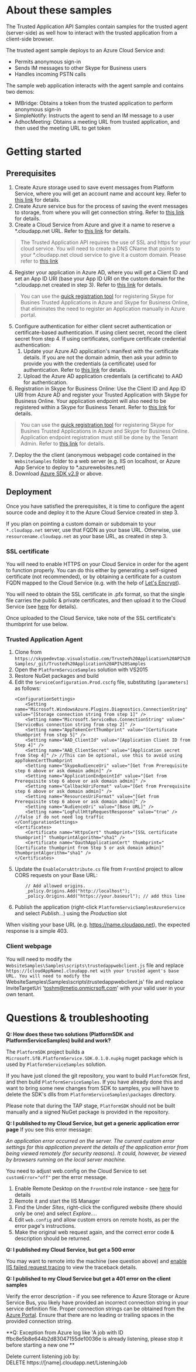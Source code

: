 # About these samples
The Trusted Application API Samples contain samples for the trusted agent (server-side) as well how to interact with the trusted application from a client-side browser.

The trusted agent sample deploys to an Azure Cloud Service and:
- Permits anonymous sign-in
- Sends IM messages to other Skype for Business users
- Handles incoming PSTN calls

The sample web application interacts with the agent sample and contains two demos:
- IMBridge: Obtains a token from the trusted application to perform anonymous sign-in
- SimpleNotify: Instructs the agent to send an IM message to a user
- AdhocMeeting: Obtains a meeting URL from trusted application, and then used the meeting URL to get token 

# Getting started
## Prerequisites
1.	Create Azure storage used to save event messages from Platform Service, where you will get an account name and account key. Refer to [this link](https://azure.microsoft.com/en-us/documentation/articles/storage-create-storage-account/) for details.
2.	Create Azure service bus for the process of saving the event messages to storage, from where you will get connection string. Refer to [this link](https://azure.microsoft.com/en-us/documentation/articles/service-bus-dotnet-get-started-with-queues/) for details.
3.	Create a Cloud Service from Azure and give it a name to reserve a *.cloudapp.net URL. Refer to [this link](https://azure.microsoft.com/en-us/documentation/services/cloud-services/) for details.
> The Trusted Application API requires the use of SSL and https for your cloud service.  You will need to create a DNS CName that points to your *.cloudapp.net cloud service to give it a custom domain.  Please refer to [this link](https://azure.microsoft.com/en-us/documentation/articles/cloud-services-custom-domain-name-portal/)
4.	Register your application in Azure AD, where you will get a Client ID and set an App ID URI (base your App ID URI on the custom domain for the *.cloudapp.net created in step 3). Refer to [this link](https://skypedevtap.visualstudio.com/_git/Trusted%20App%20API%20Documentation?path=%2FTrusted_Application_API%2FRegistrationInAzureActiveDirectory.md&version=GBmaster&createIfNew=true&_a=contents) for details.
> You can use the [quick registration tool](https://skypeappregistration.azurewebsites.net) for registering Skype for Busines Trusted Applications in Azure and Skype for Business Online, that eliminates the need to register an Application manually in Azure portal.
5.  Configure authentication for either client secret authentication or certificate-based authentication.  If using client secret, record the client secret from step 4.  If using certificates, configure certificate credential authentication:
    1. Update your Azure AD application's manifest with the certificate details. If you are not the domain admin, then ask your admin to provide you with the credentials (a certificate) used for authentication. Refer to [this link](https://skypedevtap.visualstudio.com/_git/Trusted%20App%20API%20Documentation?path=%2FTrusted_Application_API%2FAADS2S.md&version=GBmaster&createIfNew=true&_a=contents) for details.
    2. Upload the Azure AD application credentials (a certificate) to AAD for authentication.
6.	Registration in Skype for Business Online: Use the Client ID and App ID URI from Azure AD and register your Trusted Application with Skype for Business Online.  Your application endpoint will also need to be registered within a Skype for Business Tenant. Refer to [this link](https://skypedevtap.visualstudio.com/_git/Trusted%20App%20API%20Documentation?path=%2FTrusted_Application_API%2FSfBRegistration.md&version=GBmaster&createIfNew=true&_a=contents) for details.
> You can use the [quick registration tool](https://skypeappregistration.azurewebsites.net) for registering Skype for Busines Trusted Applications in Azure and Skype for Business Online.  Application endpoint registration must still be done by the Tenant Admin. Refer to [this link](https://skypedevtap.visualstudio.com/_git/Trusted%20App%20API%20Documentation?path=%2FTrusted_Application_API%2FSfBRegistration.md&version=GBmaster&createIfNew=true&_a=contents) for details. 
7.	Deploy the the client (anonymous webpage) code contained in the `WebsiteSamples` folder to a web server (e.g. IIS on localhost, or Azure App Service to deploy to *.azurewebsites.net)
8.	Download [Azure SDK v2.9](http://go.microsoft.com/fwlink/?LinkId=746481) or above.


## Deployment
Once you have satisfied the prerequisites, it is time to configure the agent source code and deploy it to the Azure Cloud Service created in step 3.

If you plan on pointing a custom domain or subdomain to your `*.cloudapp.net` server, use that FQDN as your base URL. Otherwise, use `resourcename.cloudapp.net` as your base URL, as created in step 3.

### SSL certificate
You will need to enable HTTPS on your Cloud Service in order for the agent to function properly. You can do this either by generating a self-signed certificate (not recommended), or by obtaining a certificate for a custom FQDN mapped to the Cloud Service (e.g. with the help of [Let's Encrypt](https://letsencrypt.org/)).

You will need to obtain the SSL certificate in .pfx format, so that the single file carries the public & private certificates, and then upload it to the Cloud Service (see [here](https://docs.microsoft.com/en-us/azure/cloud-services/cloud-services-configure-ssl-certificate-portal#step-3-upload-a-certificate) for details).

Once uploaded to the Cloud Service, take note of the SSL certificate's thumbprint for use below.

### Trusted Application Agent
1. Clone from `https://skypedevtap.visualstudio.com/Trusted%20Application%20API%20Samples/_git/Trusted%20Application%20API%20Samples`
2. Open the `PlatformServiceSamples` solution with VS2015
3. Restore NuGet packages and build
4. Edit the `ServiceConfiguration.Prod.cscfg` file, substituting `[parameters]` as follows:
    ```
    <ConfigurationSettings>
        <Setting name="Microsoft.WindowsAzure.Plugins.Diagnostics.ConnectionString" value="[Storage connection string from step 1]" />
        <Setting name="Microsoft.ServiceBus.ConnectionString" value="[ServiceBus connection string from step 2]" />
        <Setting name="AppTokenCertThumbprint" value="[Certificate thumbprint from step 5]" />
        <Setting name="AAD_ClientId" value="[Application Client ID from Step 4]" />
		<Setting name="AAD_ClientSecret" value="[Application secret from Step 4]" /> //This can be optional, use this to avoid using appTokenCertThumbprint
        <Setting name="SkypeAudienceUri" value="[Get from Prerequisite step 6 above or ask domain admin]" />
        <Setting name="ApplicationEndpointId" value="[Get from Prerequisite step 6 above or ask domain admin]" />
        <Setting name="CallbackUriFormat" value="[Get from Prerequisite step 6 above or ask domain admin]" />
        <Setting name="ResourcesUriFormat" value="[Get from Prerequisite step 6 above or ask domain admin]" />
        <Setting name="AudienceUri" value="[Base URL]" />
        <Setting name="LogFullHttpRequestResponse" value="true" /> //false if do not need log traffic
    </ConfigurationSettings>
    <Certificates>
        <Certificate name="HttpsCert" thumbprint="[SSL certificate thumbprint]" thumbprintAlgorithm="sha1" />
        <Certificate name="OauthApplicationCert" thumbprint="[Certificate thumbprint from Step 5 or ask domain admin]" thumbprintAlgorithm="sha1" />
    </Certificates>
    ```
5.	Update the `EnableCorsAttribute.cs` file from `FrontEnd` project to allow CORS requests on your Base URL:
    ```
        // Add allowed origins.
        _policy.Origins.Add("http://localhost");
        _policy.Origins.Add("https://your.baseurl"); // add this line
    ```
6. Publish the application (right-click `PlatformServicSamplesAzureService` and select *Publish...*) using the *Production* slot

When visiting your base URL (e.g. https://name.cloudapp.net), the expected response is a simple 403.

### Client webpage
You will need to modify the `WebsiteSamples\Samples\scripts\trustedappwebclient.js` file and replace `https://[cloudAppName].cloudapp.net with your trusted agent's base URL.
You will need to modify the `WebsiteSamples\Samples\scripts\trustedappwebclient.js' file and replace InviteTargetUri 'toshm@metio.onmicrsoft.com' with your valid user in your own tenant.

# Questions & troubleshooting

**Q: How does these two solutions (PlatformSDK and PlatformServiceSamples) build and work?**

The `PlatformSDK` project builds a `Microsoft.SfB.PlatformService.SDK.0.1.0.nupkg` nuget package which is used by `PlatformServiceSamples` solution.

If you have just cloned the git repository, you want to build `PlatformSDK` first, and then build `PlatformServiceSamples`. If you have already done this and want to bring some new changes from SDK to samples, you will have to delete the SDK's dlls from `PlatformServiceSamples\packages` directory.

Please note that during the TAP stage, `PlatformSDK` should not be built manually and a signed NuGet package is provided in the repository.

**Q: I published to my Cloud Service, but get a generic application error page**
If you see this error message:

*An application error occurred on the server. The current custom error settings for this application prevent the details of the application error from being viewed remotely (for security reasons). It could, however, be viewed by browsers running on the local server machine.*

You need to adjust web.config on the Cloud Service to set `customError="off"` per the error message.

1. Enable Remote Desktop on the `FrontEnd` role instance - see [here](https://docs.microsoft.com/en-us/azure/cloud-services/cloud-services-role-enable-remote-desktop#remote-into-role-instances) for details
2. Remote it and start the IIS Manager
3. Find the Under *Sites*, right-click the configured website (there should only be one) and select *Explore...*.
4. Edit `web.config` and allow custom errors on remote hosts, as per the error page's instructions.
5. Make the original web request again, and the correct error code & description should be returned.

**Q: I published my Cloud Service, but get a 500 error**

You may want to remote into the machine (see question above) and [enable IIS failed request tracing](https://www.iis.net/learn/troubleshoot/using-failed-request-tracing/troubleshooting-failed-requests-using-tracing-in-iis) to view the traceback details.

**Q: I published to my Cloud Service but get a 401 error on the client samples**

Verify the error description - if you see reference to Azure Storage or Azure Service Bus, you likely have provided an incorrect connection string in your service definition file. Proper connection strings can be obtained from the [Azure Portal](https://portal.azure.com). Ensure that there are no leading or trailing spaces in the provided connection string.

**Q: Exception from Azure log like 'A job with ID ffbc8e5b8e644b2d83047155de10036e is already listening, please stop it before starting a new one **

Delete current listening job by: DELETE https://[name].cloudapp.net/ListeningJob